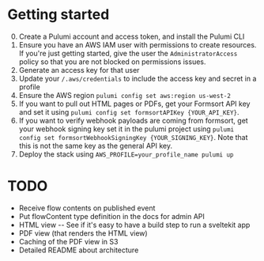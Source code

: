 # Getting started

0. Create a Pulumi account and access token, and install the Pulumi CLI
1. Ensure you have an AWS IAM user with permissions to create resources. If you're just getting started, give the user the `AdministratorAccess` policy so that you are not blocked on permissions issues.
2. Generate an access key for that user
3. Update your `/.aws/credentials` to include the access key and secret in a profile
4. Ensure the AWS region `pulumi config set aws:region us-west-2`
5. If you want to pull out HTML pages or PDFs, get your Formsort API key and set it using `pulumi config set formsortAPIKey {YOUR_API_KEY}`.
6. If you want to verify webhook payloads are coming from formsort, get your webhook signing key set it in the pulumi project using `pulumi config set formsortWebhookSigningKey {YOUR_SIGNING_KEY}`. Note that this is not the same key as the general API key.
7. Deploy the stack using `AWS_PROFILE=your_profile_name pulumi up`

# TODO

- Receive flow contents on published event
- Put flowContent type definition in the docs for admin API
- HTML view
  -- See if it's easy to have a build step to run a sveltekit app
- PDF view (that renders the HTML view)
- Caching of the PDF view in S3
- Detailed README about architecture
